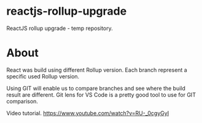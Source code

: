 # reactjs-rollup-upgrade
ReactJS rollup upgrade - temp repository.

# About

React was build using different Rollup version.
Each branch represent a specific used Rollup version.

Using GIT will enable us to compare branches and see where the build result are different.
Git lens for VS Code is a pretty good tool to use for GIT comparison.

Video tutorial.
https://www.youtube.com/watch?v=RU-_0cgyGyI
